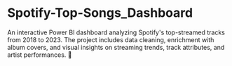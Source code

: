 # Spotify-Top-Songs_Dashboard
An interactive Power BI dashboard analyzing Spotify's top-streamed tracks from 2018 to 2023. The project includes data cleaning, enrichment with album covers, and visual insights on streaming trends, track attributes, and artist performances. 🚀
